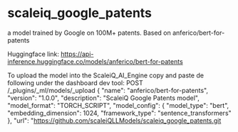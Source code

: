 # scaleiq_google_patents
a model trained by Google on 100M+ patents. Based on anferico/bert-for-patents

Huggingface link: https://api-inference.huggingface.co/models/anferico/bert-for-patents

To upload the model into the ScaleiQ_AI_Engine copy and paste de following under 
the dashboard dev tool: 
POST /_plugins/_ml/models/_upload
{
  "name": "anferico/bert-for-patents",
  "version": "1.0.0",
  "description": "ScaleiQ Google Patents model",
  "model_format": "TORCH_SCRIPT",
  "model_config": {
    "model_type": "bert",
    "embedding_dimension": 1024,
    "framework_type": "sentence_transformers"
  },
   "url": "https://github.com/scaleiQLLModels/scaleiq_google_patents.git
